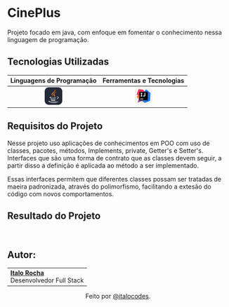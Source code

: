 # CinePlus

Projeto focado em java, com enfoque em fomentar o conhecimento nessa linguagem de programação.

## Tecnologias Utilizadas

| Linguagens de Programação | Ferramentas e Tecnologias |
| :-----------------: | :-----------------------: |
| <img height="40" src="https://github.com/rhayssakramer/rhayssakramer/blob/main/assets/icon/Java-Dark.svg"> | <img height="40" src="https://github.com/rhayssakramer/rhayssakramer/blob/main/assets/icon/Idea-Light.svg"> |


## Requisitos do Projeto
Nesse projeto uso aplicações de conhecimentos em POO com uso de classes, pacotes, métodos, Implements, private, Getter's e Setter's. Interfaces que são uma forma de contrato que as classes devem seguir, a partir disso a definição é aplicada ao método a ser implementado. 

Essas interfaces permitem que diferentes classes possam ser tratadas de maeira padronizada, através do polimorfismo, facilitando a extesão do código com novos comportamentos.

## Resultado do Projeto

<img src="">

## Autor:
<table>
  <tr>
    <td align="left">
      <a href="https://github.com/italorochaj">
        <span><b>Italo Rocha</b></span>
      </a>
      <br>
      <span>Desenvolvedor Full Stack</span>
    </td>
  </tr>
</table>

<div align="center">Feito por <a href="https://github.com/italorochaj">@italocodes</a>.</div>
